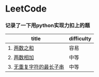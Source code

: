 LeetCode
========
### 记录了一下用python实现力扣上的题

title  |  difficulty
-----  |  ----------
|1. [两数之和](https://github.com/wangwanli666/leetcode/blob/master/1%20%E4%B8%A4%E6%95%B0%E4%B9%8B%E5%92%8C.py)  |  容易|
|2. [两数相加](https://github.com/wangwanli666/leetcode/blob/master/2%20%E4%B8%A4%E6%95%B0%E7%9B%B8%E5%8A%A0.py)  |  中等|
|3. [无重复字符的最长子串](https://github.com/wangwanli666/leetcode/blob/master/3%20%E6%97%A0%E9%87%8D%E5%A4%8D%E5%AD%97%E7%AC%A6%E7%9A%84%E6%9C%80%E9%95%BF%E5%AD%90%E4%B8%B2.py)  |  中等|
